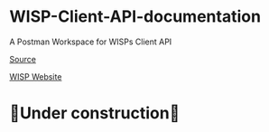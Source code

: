 # WISP-Client-API-documentation
A Postman Workspace for WISPs Client API

[Source](https://www.notion.so/API-Documentation-7b6a2cd53a1047aa9f8c7942ca0c1fe1)

[WISP Website](https://wisp.gg)

# 🚧Under construction🚧
